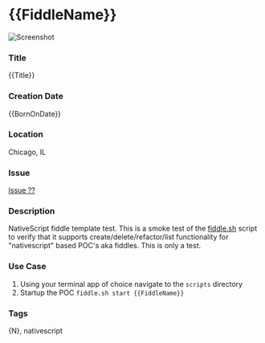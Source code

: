{{FiddleName}}
======

![Screenshot](screenshot.png)


### Title

{{Title}}


### Creation Date

{{BornOnDate}}


### Location

Chicago, IL


### Issue

[Issue ??](https://github.com/bradyhouse/house/issues/??)


### Description

NativeScript fiddle template test.  This is a smoke test of the [fiddle.sh](../../scripts/fiddle.sh) script to verify that
it supports create/delete/refactor/list functionality for "nativescript" based POC's aka fiddles. This is only a test.


### Use Case

1.  Using your terminal app of choice navigate to the `scripts` directory
2.  Startup the POC `fiddle.sh start {{FiddleName}}`


### Tags

{N}, nativescript
